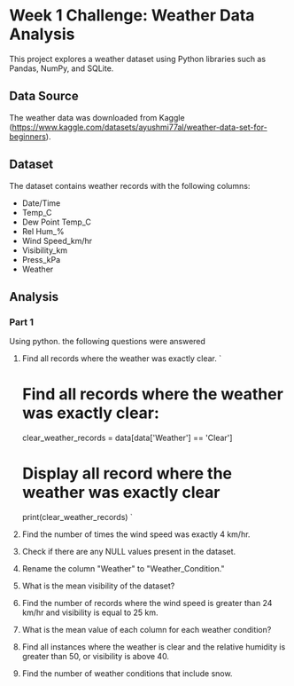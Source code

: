 # Week 1 Challenge: Weather Data Analysis

This project explores a weather dataset using Python libraries such as Pandas, NumPy, and SQLite.

## Data Source

The weather data was downloaded from Kaggle (https://www.kaggle.com/datasets/ayushmi77al/weather-data-set-for-beginners).

## Dataset

The dataset contains weather records with the following columns:

- Date/Time
- Temp_C
- Dew Point Temp_C
- Rel Hum_%
- Wind Speed_km/hr
- Visibility_km
- Press_kPa
- Weather

## Analysis
### Part 1
Using python. the following questions were answered
1.	Find all records where the weather was exactly clear.
   `
  	# Find all records where the weather was exactly clear:
  	clear_weather_records = data[data['Weather'] == 'Clear']

  	# Display all record where the weather was exactly clear
  	print(clear_weather_records)
  	`
  	
3.	Find the number of times the wind speed was exactly 4 km/hr.
4.	Check if there are any NULL values present in the dataset.
5.	Rename the column "Weather" to "Weather_Condition."
6.	What is the mean visibility of the dataset?
7.	Find the number of records where the wind speed is greater than 24 km/hr and visibility is equal to 25 km.
8.	What is the mean value of each column for each weather condition?
9.	Find all instances where the weather is clear and the relative humidity is greater than 50, or visibility is above 40.
10.	Find the number of weather conditions that include snow.

